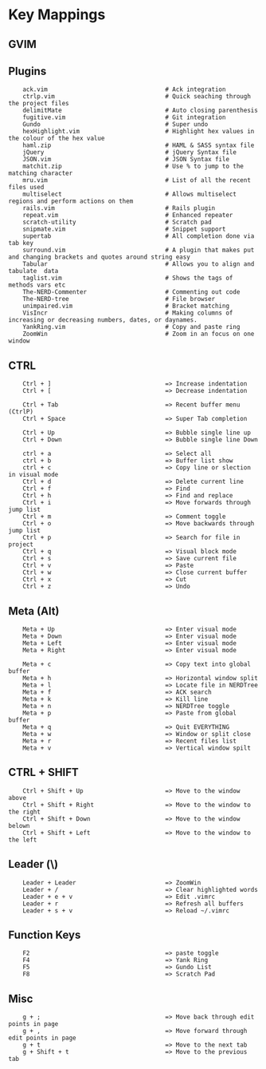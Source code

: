 # Key Mappings


## GVIM


## Plugins

        ack.vim                                 # Ack integration
        ctrlp.vim                               # Quick seaching through the project files
        delimitMate                             # Auto closing parenthesis
        fugitive.vim                            # Git integration
        Gundo                                   # Super undo
        hexHighlight.vim                        # Highlight hex values in the colour of the hex value
        haml.zip                                # HAML & SASS syntax file
        jQuery                                  # jQuery Syntax file
        JSON.vim                                # JSON Syntax file
        matchit.zip                             # Use % to jump to the matching character
        mru.vim                                 # List of all the recent files used
        multiselect                             # Allows multiselect regions and perform actions on them
        rails.vim                               # Rails plugin
        repeat.vim                              # Enhanced repeater
        scratch-utility                         # Scratch pad
        snipmate.vim                            # Snippet support
        supertab                                # All completion done via tab key
        surround.vim                            # A plugin that makes put and changing brackets and quotes around string easy
        Tabular                                 # Allows you to align and tabulate  data
        taglist.vim                             # Shows the tags of methods vars etc
        The-NERD-Commenter                      # Commenting out code
        The-NERD-tree                           # File browser
        unimpaired.vim                          # Bracket matching
        VisIncr                                 # Making columns of increasing or decreasing numbers, dates, or daynames.
        YankRing.vim                            # Copy and paste ring
        ZoomWin                                 # Zoom in an focus on one window


## CTRL

        Ctrl + ]                                => Increase indentation
        Ctrl + [                                => Decrease indentation

        Ctrl + Tab                              => Recent buffer menu (CtrlP)
        Ctrl + Space                            => Super Tab completion

        Ctrl + Up                               => Bubble single line up
        Ctrl + Down                             => Bubble single line Down

        ctrl + a                                => Select all
        ctrl + b                                => Buffer list show
        ctrl + c                                => Copy line or slection in visual mode
        Ctrl + d                                => Delete current line
        Ctrl + f                                => Find
        Ctrl + h                                => Find and replace
        Ctrl + i                                => Move forwards through jump list
        Ctrl + m                                => Comment toggle
        Ctrl + o                                => Move backwards through jump list
        Ctrl + p                                => Search for file in project
        Ctrl + q                                => Visual block mode
        Ctrl + s                                => Save current file
        Ctrl + v                                => Paste
        Ctrl + w                                => Close current buffer
        Ctrl + x                                => Cut
        Ctrl + z                                => Undo


## Meta (Alt)

        Meta + Up                               => Enter visual mode
        Meta + Down                             => Enter visual mode
        Meta + Left                             => Enter visual mode
        Meta + Right                            => Enter visual mode

        Meta + c                                => Copy text into global buffer
        Meta + h                                => Horizontal window split
        Meta + l                                => Locate file in NERDTree
        Meta + f                                => ACK search
        Meta + k                                => Kill line
        Meta + n                                => NERDTree toggle
        Meta + p                                => Paste from global buffer
        Meta + q                                => Quit EVERYTHING
        Meta + w                                => Window or split close
        Meta + r                                => Recent files list
        Meta + v                                => Vertical window spilt


## CTRL + SHIFT

        Ctrl + Shift + Up                       => Move to the window above
        Ctrl + Shift + Right                    => Move to the window to the right
        Ctrl + Shift + Down                     => Move to the window belown
        Ctrl + Shift + Left                     => Move to the window to the left


## Leader (\\)

        Leader + Leader                         => ZoomWin
        Leader + /                              => Clear highlighted words
        Leader + e + v                          => Edit .vimrc
        Leader + r                              => Refresh all buffers
        Leader + s + v                          => Reload ~/.vimrc


## Function Keys

        F2                                      => paste toggle
        F4                                      => Yank Ring
        F5                                      => Gundo List
        F8                                      => Scratch Pad


## Misc

        g + ;                                   => Move back through edit points in page
        g + ,                                   => Move forward through edit points in page
        g + t                                   => Move to the next tab
        g + Shift + t                           => Move to the previous tab
